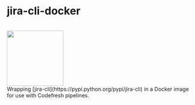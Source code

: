 # jira-cli-docker
<br> 
<img src="jira-logo.png" alt="" width="150" height="148" />
<br>
Wrapping [jira-cli](https://pypi.python.org/pypi/jira-cli) in a Docker image for use with Codefresh pipelines.
